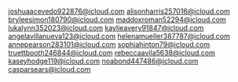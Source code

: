 joshuaacevedo922876@icloud.com
alisonharris257016@icloud.com
bryleesimon180790@icloud.com
maddoxroman52294@icloud.com
lukalynn352023@icloud.com
kaylieavery91847@icloud.com
angelavillanueva123@icloud.com
helenamueller387787@icloud.com
annepearson283101@icloud.com
sophiahinton79@icloud.com
truettbooth246844@icloud.com
rebeccaavila5638@icloud.com
kaseyhodge119@icloud.com
noabond447486@icloud.com
casparsears@icloud.com
